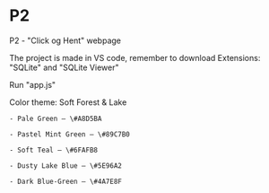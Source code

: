 # P2
P2 - "Click og Hent" webpage

The project is made in VS code, remember to download
Extensions: "SQLite" and "SQLite Viewer"

Run "app.js"



Color theme:
Soft Forest & Lake

    - Pale Green – \#A8D5BA
    
    - Pastel Mint Green – \#89C7B0
    
    - Soft Teal – \#6FAFB8
    
    - Dusty Lake Blue – \#5E96A2
    
    - Dark Blue-Green – \#4A7E8F
